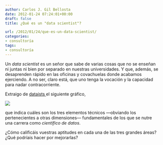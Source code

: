 ```yaml
---
author: Carlos J. Gil Bellosta
date: 2012-01-24 07:24:01+00:00
draft: false
title: ¿Qué es un "data scientist"?

url: /2012/01/24/que-es-un-data-scientist/
categories:
- consultoría
tags:
- consultoría
---
```


Un _data scientist_ es un señor que sabe de varias cosas que no se enseñan ni juntas ni bien por separado en nuestras universidades. Y que, además, se desaprenden rápido en las oficinas y covachuelas donde acabamos ejerciendo. A no ser, claro está, que uno tenga la vocación y la capacidad para nadar contracorriente.

Extraigo de [dataists ](http://www.dataists.com/2010/09/the-data-science-venn-diagram/)el siguiente gráfico,

[![](/wp-uploads/2012/01/Data_Science_VD.png)
](/wp-uploads/2012/01/Data_Science_VD.png)

que indica cuáles son los tres elementos técnicos —obviando los pertenecientes a otras dimensiones— fundamentales de los que se nutre una carrera como _científico de datos_.

¿Cómo calificáis vuestras aptitudes en cada una de las tres grandes áreas? ¿Qué podríais hacer por mejorarlas?
